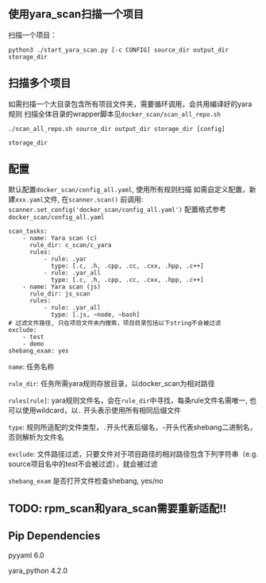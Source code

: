 ## 使用yara_scan扫描一个项目

扫描一个项目：

```
python3 ./start_yara_scan.py [-c CONFIG] source_dir output_dir storage_dir
```

## 扫描多个项目

如需扫描一个大目录包含所有项目文件夹，需要循环调用，会共用编译好的yara规则
扫描全体目录的wrapper脚本见`docker_scan/scan_all_repo.sh`

``` shell
./scan_all_repo.sh source_dir output_dir storage_dir [config]
```
`storage_dir`

## 配置

默认配置`docker_scan/config_all.yaml`, 使用所有规则扫描 如需自定义配置，新建`xxx.yaml`文件,
在`scanner.scan()` 前调用:
`scanner.set_config('docker_scan/config_all.yaml')`
配置格式参考`docker_scan/config_all.yaml`

```
scan_tasks:
    - name: Yara scan (c)
      rule_dir: c_scan/c_yara
      rules:
          - rule: .yar
            type: [.c, .h, .cpp, .cc, .cxx, .hpp, .c++]
          - rule: .yar_all
            type: [.c, .h, .cpp, .cc, .cxx, .hpp, .c++]
    - name: Yara scan (js)
      rule_dir: js_scan
      rules:
          - rule: .yar_all
            type: [.js, ~node, ~bash]
# 过滤文件路径, 只在项目文件夹内搜索，项目目录包括以下string不会被过滤
exclude: 
    - test
    - demo
shebang_exam: yes
```

`name`: 任务名称

`rule_dir`: 任务所需yara规则存放目录，以docker_scan为相对路径

`rules[rule]`: yara规则文件名，会在`rule_dir`中寻找，每条rule文件名需唯一, 也可以使用wildcard，以`.`
开头表示使用所有相同后缀文件

`type`: 规则所适配的文件类型，`.`开头代表后缀名，`~`开头代表shebang二进制名，否则解析为文件名

`exclude`: 文件路径过滤，只要文件对于项目路径的相对路径包含下列字符串（e.g. source项目名中的test不会被过滤），就会被过滤

`shebang_exam` 是否打开文件检查shebang, yes/no

## TODO: rpm_scan和yara_scan需要重新适配!!

## Pip Dependencies

pyyaml 6.0

yara_python 4.2.0